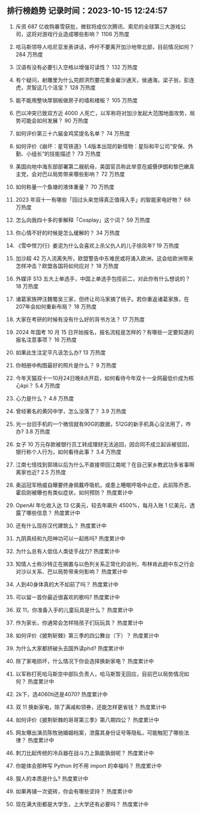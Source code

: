 
## 排行榜趋势 记录时间：2023-10-15 12:24:57
  
  1. 斥资 687 亿收购暴雪获批，微软将成仅次腾讯、索尼的全球第三大游戏公司，这将对游戏行业造成哪些影响？ 1106 万热度
    
  2. 哈马斯领导人哈尼亚发表讲话，呼吁不要离开加沙地带北部，目前情况如何？ 284 万热度
    
  3. 汉语有没有必要引入空格以增强可读性？ 132 万热度
    
  4. 有个疑问，射雕里为什么完颜洪烈要花重金雇沙通天，侯通海，梁子翁，彭连虎，灵智这几个活宝？ 128 万热度
    
  5. 能不能用整块厚钢板做房子的墙和楼板？ 105 万热度
    
  6. 巴以冲突已致双方近 4000 人死亡，以军称将对加沙发起大范围地面攻势，局势可能会如何发展？ 90 万热度
    
  7. 如何评价第三十六届金鸡奖提名名单？ 74 万热度
    
  8. 如何评价《崩坏：星穹铁道》1.4版本出现的新怪物：星际和平公司“安保、外勤、小组长”的技能描述？ 73 万热度
    
  9. 美国向地中海东部部署第二艘航母，美国官员称此举意在威慑伊朗和黎巴嫩真主党，会对巴以局势带来哪些影响？ 72 万热度
    
  10. 如何称量一个鱼塘的液体重量？ 70 万热度
    
  11. 2023 年双十一有哪些「回过头来觉得真正值得入手」的智能家电好物？ 68 万热度
    
  12. 怎么向我四十多的爹解释「Cosplay」这个词？ 59 万热度
    
  13. 你心情不好的时候是怎么缓解的？ 34 万热度
    
  14. 《雪中悍刀行》姜泥为什么会喜欢上杀父仇人的儿子徐凤年? 19 万热度
    
  15. 加沙超 42 万人流离失所，欧盟警告中东难民或将涌入欧洲，这会给欧洲带来怎样冲击？欧盟各国将如何应对？ 18 万热度
    
  16. 外媒评 S13 五大上单选手，中国上单选手包揽前二，对此你有什么想说的？ 18 万热度
    
  17. 诸葛家族押注魏蜀吴三家，但终让司马家摘了桃子。若你重返诸葛家族，在207年会如何重新布局？ 18 万热度
    
  18. 大家在考研的时候有没有什么好的背书方法？ 17 万热度
    
  19. 2024 年国考 10 月 15 日开始报名，报名流程是怎样的？有哪些一定要知道的报名注意事项？ 16 万热度
    
  20. 如果此生注定平凡该怎么办? 13 万热度
    
  21. 你相册中构图最好的照片是什么？ 9 万热度
    
  22. 今年天猫双十一10月24日晚8点开启，如何看待今年双十一全网最低价成为核心kpi？ 5.4 万热度
    
  23. 心力是什么？ 4.8 万热度
    
  24. 曾经著名的黄冈中学，怎么没落了？ 3.9 万热度
    
  25. 光一台旧手机的一个微信就有90G的数据，512G的新手机真心没法用了，咋办? 3.8 万热度
    
  26. 女子 10 万元存款被银行员工转成理财无法追回，因合同不成立起诉被驳回，银行称个人行为，如何看待此事？ 3.4 万热度
    
  27. 江南七怪找到郭靖以后为什么不直接带回江南呢？在自己家乡教武功多省事啊离家也近? 2.5 万热度
    
  28. 奥运冠军杨威自曝要终身佩戴呼吸机，或患上睡眠呼吸中止症，此前陈乔恩、霍启刚被曝也有类似症状，如何预防？ 热度累计中
    
  29. OpenAI 年化收入达 13 亿美元，较去年飙升 4500%，每月入账 1 亿美元，透露了哪些信息？ 热度累计中
    
  30. 还有什么现存汉代建筑么？ 热度累计中
    
  31. 九阴真经和九阳神功可以一起练吗? 热度累计中
    
  32. 为什么总有人低估人类徒手战力? 热度累计中
    
  33. 知情人士称沙特正在搁置与以色列关系正常化的谈判，布林肯此趟中东之行会对沙以关系、巴以局势带来何影响？ 热度累计中
    
  34. 人到40身体真的大不如前了吗？ 热度累计中
    
  35. 可以留一首你最近很喜欢的歌吗? 热度累计中
    
  36. 双 11，你准备入手的儿童玩具是什么？ 热度累计中
    
  37. 作为家长，你通常会怎样陪孩子们玩玩具？ 热度累计中
    
  38. 如何评价《披荆斩棘》第三季的四公舞台（下）？ 热度累计中
    
  39. 为什么大家都挤破头去国外读phd? 热度累计中
    
  40. 除了家电损坏，什么情况下你会选择换新家电？ 热度累计中
    
  41. 以军称打死哈马斯空中部队负责人，哈马斯暂无回应，目前巴以局势情况如何？ 热度累计中
    
  42. 2k下，选4060ti还是4070? 热度累计中
    
  43. 双 11 换新家电，除了满减和领券，还能怎样更省钱？ 热度累计中
    
  44. 如何评价《披荆斩棘的哥哥第三季》第八期四公？ 热度累计中
    
  45. 网友曝出演员陈牧驰婚姻档案，泄露其身份证号等隐私，可能触犯了哪些法律？ 热度累计中
    
  46. 刺刀比起传统的冷兵器在战斗力上孰能孰弱呢？ 热度累计中
    
  47. 你能体会那种写 Python 时不用 import 的幸福吗？ 热度累计中
    
  48. 狠人的本质是什么? 热度累计中
    
  49. 如果再铺一次瓷砖，你会有哪些坚持？ 热度累计中
    
  50. 现在满大街都是大学生，上大学还有必要吗？ 热度累计中
    